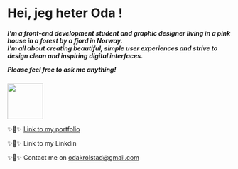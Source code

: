 <h1>Hei, jeg heter Oda ! </h1> 
<h5>I'm a front-end development student and graphic designer living in a pink house in a forest by a fjord in Norway.<br> 
I'm all about creating beautiful, simple user experiences and strive to design clean and inspiring digital interfaces. 

Please feel free to ask me anything!
</h5>

<img src="https://cdn.pixabay.com/photo/2013/07/13/13/46/house-161516_1280.png" width="80px" height="auto">

✨🪩✨ [Link to my portfolio](https://kittypoda.github.io/Portfolio/index.html)

✨🪩✨  Link to my Linkdin

✨🪩✨  Contact me on odakrolstad@gmail.com


 
